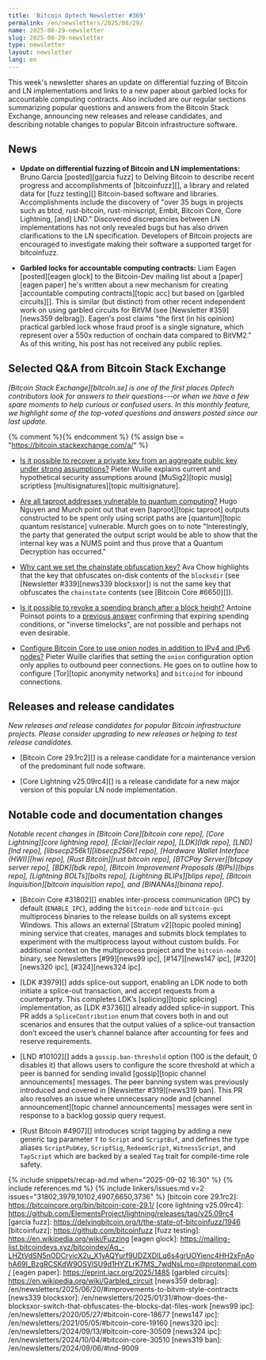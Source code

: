```yaml
---
title: 'Bitcoin Optech Newsletter #369'
permalink: /en/newsletters/2025/08/29/
name: 2025-08-29-newsletter
slug: 2025-08-29-newsletter
type: newsletter
layout: newsletter
lang: en
---
```

This week's newsletter shares an update on differential fuzzing of
Bitcoin and LN implementations and links to a new paper about garbled
locks for accountable computing contracts.  Also included are our
regular sections summarizing popular questions and answers from the
Bitcoin Stack Exchange, announcing new releases and release candidates,
and describing notable changes to popular Bitcoin infrastructure
software.

## News

- **Update on differential fuzzing of Bitcoin and LN implementations:**
  Bruno Garcia [posted][garcia fuzz] to Delving Bitcoin to describe
  recent progress and accomplishments of [bitcoinfuzz][], a library and
  related data for [fuzz testing][] Bitcoin-based software and
  libraries.  Accomplishments include the discovery of "over 35 bugs in
  projects such as btcd, rust-bitcoin, rust-miniscript, Embit, Bitcoin
  Core, Core Lightning, [and] LND."  Discovered discrepancies between LN
  implementations has not only revealed bugs but has also driven
  clarifications to the LN specification.  Developers of Bitcoin
  projects are encouraged to investigate making their software a
  supported target for bitcoinfuzz.

- **Garbled locks for accountable computing contracts:** Liam Eagen
  [posted][eagen glock] to the Bitcoin-Dev mailing list about a
  [paper][eagen paper] he's written about a new mechanism for creating
  [accountable computing contracts][topic acc] but based on [garbled
  circuits][].  This is similar (but distinct) from other recent
  independent work on using garbled circuits for BitVM (see [Newsletter
  #359][news359 delbrag]).  Eagen's post claims "the first (in his
  opinion) practical garbled lock whose fraud proof is a single
  signature, which represent over a 550x reduction of onchain data
  compared to BitVM2."  As of this writing, his post has not received
  any public replies.

## Selected Q&A from Bitcoin Stack Exchange

*[Bitcoin Stack Exchange][bitcoin.se] is one of the first places Optech
contributors look for answers to their questions---or when we have a
few spare moments to help curious or confused users.  In
this monthly feature, we highlight some of the top-voted questions and
answers posted since our last update.*

{% comment %}<!-- https://bitcoin.stackexchange.com/search?tab=votes&q=created%3a1m..%20is%3aanswer -->{% endcomment %}
{% assign bse = "https://bitcoin.stackexchange.com/a/" %}

- [Is it possible to recover a private key from an aggregate public key under strong assumptions?]({{bse}}127723)
  Pieter Wuille explains current and hypothetical security assumptions around
  [MuSig2][topic musig] scriptless [multisignatures][topic multisignature].

- [Are all taproot addresses vulnerable to quantum computing?]({{bse}}127660)
  Hugo Nguyen and Murch point out that even [taproot][topic taproot] outputs
  constructed to be spent only using script paths are [quantum][topic quantum
  resistance] vulnerable. Murch goes on to note "Interestingly, the party that
  generated the output script would be able to show that the internal key was a
  NUMS point and thus prove that a Quantum Decryption has occurred."

- [Why cant we set the chainstate obfuscation key?]({{bse}}127814)
  Ava Chow highlights that the key that obfuscates on-disk contents of the
  `blocksdir` (see [Newsletter #339][news339 blocksxor]) is not the
  same key that obfuscates the `chainstate` contents (see [Bitcoin Core
  #6650][]).

- [Is it possible to revoke a spending branch after a block height?]({{bse}}127683)
  Antoine Poinsot points to a [previous answer]({{bse}}122224) confirming that
  expiring spending conditions, or "inverse timelocks", are not possible and
  perhaps not even desirable.

- [Configure Bitcoin Core to use onion nodes in addition to IPv4 and IPv6 nodes?]({{bse}}127727)
  Pieter Wuille clarifies that setting the `onion` configuration option only
  applies to outbound peer connections. He goes on to outline how to configure
  [Tor][topic anonymity networks] and `bitcoind` for inbound connections.

## Releases and release candidates

_New releases and release candidates for popular Bitcoin infrastructure
projects.  Please consider upgrading to new releases or helping to test
release candidates._

- [Bitcoin Core 29.1rc2][] is a release candidate for a maintenance
  version of the predominant full node software.

- [Core Lightning v25.09rc4][] is a release candidate for a new major
  version of this popular LN node implementation.

## Notable code and documentation changes

_Notable recent changes in [Bitcoin Core][bitcoin core repo], [Core
Lightning][core lightning repo], [Eclair][eclair repo], [LDK][ldk repo],
[LND][lnd repo], [libsecp256k1][libsecp256k1 repo], [Hardware Wallet
Interface (HWI)][hwi repo], [Rust Bitcoin][rust bitcoin repo], [BTCPay
Server][btcpay server repo], [BDK][bdk repo], [Bitcoin Improvement
Proposals (BIPs)][bips repo], [Lightning BOLTs][bolts repo],
[Lightning BLIPs][blips repo], [Bitcoin Inquisition][bitcoin inquisition
repo], and [BINANAs][binana repo]._

- [Bitcoin Core #31802][] enables inter-process communication (IPC) by default
  (`ENABLE_IPC`), adding the `bitcoin-node` and `bitcoin-gui` multiprocess
  binaries to the release builds on all systems except Windows. This allows an
  external [Stratum v2][topic pooled mining] mining service that creates,
  manages and submits block templates to experiment with the multiprocess layout
  without custom builds. For additional context on the multiprocess project and
  the `bitcoin-node` binary, see Newsletters [#99][news99 ipc], [#147][news147
  ipc], [#320][news320 ipc], [#324][news324 ipc].

- [LDK #3979][] adds splice-out support, enabling an LDK node to both initiate a
  splice-out transaction, and accept requests from a counterparty. This
  completes LDK’s [splicing][topic splicing] implementation, as [LDK #3736][]
  already added splice-in support. This PR adds a `SpliceContribution` enum that
  covers both in and out scenarios and ensures that the output values of a
  splice-out transaction don’t exceed the user’s channel balance after
  accounting for fees and reserve requirements.

- [LND #10102][] adds a `gossip.ban-threshold` option (100 is the default, 0
  disables it) that allows users to configure the score threshold at which a
  peer is banned for sending invalid [gossip][topic channel announcements]
  messages. The peer banning system was previously introduced and covered in
  [Newsletter #319][news319 ban]. This PR also resolves an issue where
  unnecessary node and [channel announcement][topic channel announcements]
  messages were sent in response to a backlog gossip query request.

- [Rust Bitcoin #4907][] introduces script tagging by adding a new generic tag
  parameter `T` to `Script` and `ScriptBuf`, and defines the type aliases
  `ScriptPubKey`, `ScriptSig`, `RedeemScript`, `WitnessScript`, and `TapScript`
  which are backed by a sealed `Tag` trait for compile-time role safety.

{% include snippets/recap-ad.md when="2025-09-02 16:30" %}
{% include references.md %}
{% include linkers/issues.md v=2 issues="31802,3979,10102,4907,6650,3736" %}
[bitcoin core 29.1rc2]: https://bitcoincore.org/bin/bitcoin-core-29.1/
[core lightning v25.09rc4]: https://github.com/ElementsProject/lightning/releases/tag/v25.09rc4
[garcia fuzz]: https://delvingbitcoin.org/t/the-state-of-bitcoinfuzz/1946
[bitcoinfuzz]: https://github.com/bitcoinfuzz
[fuzz testing]: https://en.wikipedia.org/wiki/Fuzzing
[eagen glock]: https://mailing-list.bitcoindevs.xyz/bitcoindev/Aq_-LHZtVdSN5nODCryicX2u_X1yAQYurf9UDZXDILq6s4grUOYienc4HH2xFnAohA69I_BzgRCSKdW9OSVlSU9d1HYZLrK7MS_7wdNsLmo=@protonmail.com/
[eagen paper]: https://eprint.iacr.org/2025/1485
[garbled circuits]: https://en.wikipedia.org/wiki/Garbled_circuit
[news359 delbrag]: /en/newsletters/2025/06/20/#improvements-to-bitvm-style-contracts
[news339 blocksxor]: /en/newsletters/2025/01/31/#how-does-the-blocksxor-switch-that-obfuscates-the-blocks-dat-files-work
[news99 ipc]: /en/newsletters/2020/05/27/#bitcoin-core-18677
[news147 ipc]: /en/newsletters/2021/05/05/#bitcoin-core-19160
[news320 ipc]: /en/newsletters/2024/09/13/#bitcoin-core-30509
[news324 ipc]: /en/newsletters/2024/10/04/#bitcoin-core-30510
[news319 ban]: /en/newsletters/2024/09/06/#lnd-9009
